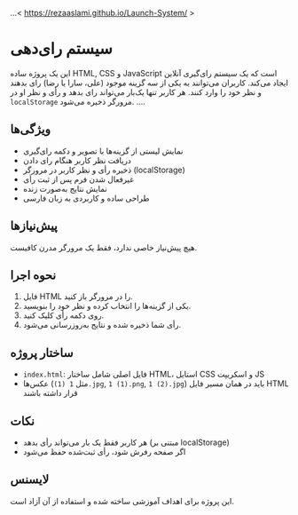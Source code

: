 ...< https://rezaaslami.github.io/Launch-System/ >
# سیستم رای‌دهی

این یک پروژه ساده HTML, CSS و JavaScript است که یک سیستم رای‌گیری آنلاین ایجاد می‌کند. کاربران می‌توانند به یکی از سه گزینه موجود (علی، سارا یا رضا) رای بدهند و نظر خود را وارد کنند. هر کاربر تنها یک‌بار می‌تواند رای بدهد و رأی و نظر او در `localStorage` مرورگر ذخیره می‌شود.
....
## ویژگی‌ها

- نمایش لیستی از گزینه‌ها با تصویر و دکمه رای‌گیری
- دریافت نظر کاربر هنگام رای دادن
- ذخیره رأی و نظر کاربر در مرورگر (localStorage)
- غیرفعال شدن فرم پس از ثبت رأی
- نمایش نتایج به‌صورت زنده
- طراحی ساده و کاربردی به زبان فارسی

## پیش‌نیازها

هیچ پیش‌نیاز خاصی ندارد، فقط یک مرورگر مدرن کافیست.

## نحوه اجرا

1. فایل HTML را در مرورگر باز کنید.
2. یکی از گزینه‌ها را انتخاب کرده و نظر خود را بنویسید.
3. روی دکمه رأی کلیک کنید.
4. رأی شما ذخیره شده و نتایج به‌روزرسانی می‌شود.

## ساختار پروژه

- `index.html`: فایل اصلی شامل ساختار HTML، استایل CSS و اسکریپت JS
- عکس‌ها (مثل `1 (1).jpg`, `1 (1).png`, `1 (2).jpg`) باید در همان مسیر فایل HTML قرار داشته باشند

## نکات

- هر کاربر فقط یک بار می‌تواند رأی بدهد (مبتنی بر localStorage)
- اگر صفحه رفرش شود، رأی ثبت‌شده حفظ می‌شود

## لایسنس

این پروژه برای اهداف آموزشی ساخته شده و استفاده از آن آزاد است.
